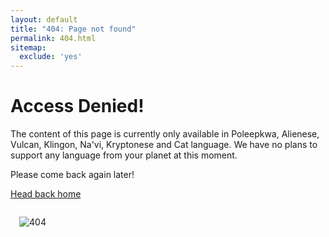 ```yaml
---
layout: default
title: "404: Page not found"
permalink: 404.html
sitemap:
  exclude: 'yes'
---
```


<div class="page wrapper">
  <div class="pure-g">
  <div class="pure-u-1-1 pure-u-sm-2-3">
    <h1 class="page-title">Access Denied!</h1>
    <p class="lead">The content of this page is currently only available in Poleepkwa, Alienese, Vulcan, Klingon, Na'vi, Kryptonese and Cat language. We have no plans to support any language from your planet at this moment.</p>
    <p>Please come back again later!</p>
    <p class="text-center">
    <a href="{{ "/" | relative_url}}"><i class="fa fa-home"></i> Head back home</a>
    </p>
  </div>
  
  <div class="img-center pure-u-1-1 pure-u-sm-1-3">
  <div class="l-box" style="padding:1em;">
    <img class="img-responsive" src="{{ "/public/images/d9-nohuman-sign.jpg" | relative_url }}" alt="404" />
  </div>
  </div>
  
  </div>
</div>